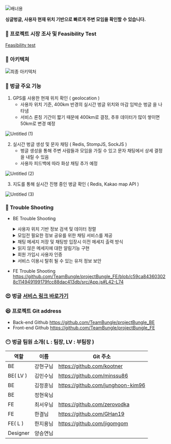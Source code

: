 
![배너용](https://user-images.githubusercontent.com/107230384/182052615-f4743530-6596-4b4f-9b5e-6100f021eebb.jpg)


**싱글벙글, 사용자 현재 위치 기반으로 빠르게 주변 모임을 확인할 수 있습니다.**

### 🤔 프로젝트 시장 조사 및 Feasibility Test

[Feasibility test](https://www.notion.so/Feasibility-test-b8f7d2dccd354a0db0577e245a12f4a4) 

### 🙂 아키텍쳐

![최종 아키텍처](https://user-images.githubusercontent.com/107230384/182052947-7c29f084-224a-492b-9a71-0c0f09c65a9e.jpg)



### 🤩 벙글 주요 기능

1. GPS를 사용한 현재 위치 확인 ( geolocation )
    - 사용자 위치 기준, 400km 반경의 실시간 벙글 위치와 마감 임박순 벙글 을 나타냄
    - 서비스 론칭 기간이 짧기 때문에 400km로 결정, 추후 데이터가 많이 쌓이면 50km로 변경 예정
    
![Untitled (1)](https://user-images.githubusercontent.com/107230384/182052513-562cce1e-09d0-4496-aceb-e17440cf3b22.png)
    

2. 실시간 벙글 생성 및 문자 채팅 ( Redis, StompJS, SockJS )
    - 벙글 생성을 통해 주변 사람들과 모임을 가질 수 있고 문자 채팅에서 상세 결정을 내릴 수 있음
    - 사용자 피드백에 따라 화상 채팅 추가 예정

![Untitled (2)](https://user-images.githubusercontent.com/107230384/182052538-9e3d28f1-0f7f-4604-a944-35c920fa2aca.png)


3. 지도를 통해 실시간 진행 중인 벙글 확인 ( Redis, Kakao map API )

![Untitled (3)](https://user-images.githubusercontent.com/107230384/182052556-d5fb2af0-7617-403a-9e39-a3becd215dd3.png)


### 🧐 Trouble Shooting

- BE Trouble Shooting
    <details>
        <summary>사용자 위치 기반 정보 검색 및 데이터 정렬</summary>
        <div style="">문제 인지<div>
            <div>- 로그인 하지 않는 사용자가 URL을 직접 입력해서 다른 페이지로 접근할 수 있는 상황이 발생</div>
        <div style="">선택지<div>
            <div>1. JPA Data 사용<br> 2. Native Query 사용</div> 
        <div style="">핵심 기술을 선택한 이유 및 근거<div>
            <div>[2번 선택]<br>- Kakao Geocoding을 통해 DB에 저장된 위도, 경도 정보를 조회시 Native Query를 사용하여 Query 조회 성능 향상</div> 
        <div markedown="1">
            https://github.com/TeamBungle/projectBungle_FE/blob/00460f7436e216b8d65729aae642864c7185c9ab/src/App.js#L42-L74
        </div>
    </details>
    <details>
        <summary>모임전 필요한 정보 공유를 위한 채팅 서비스를 제공</summary>
        <div style="">문제 인지<div>
            <div>로그인 하지 않는 사용자가 URL을 직접 입력해서 다른 페이지로 접근할 수 있는 상황이 발생</div>
        <div style="">선택지<div>
            <div>1. 실시간 채팅 라이브러리( ex> PeerJS )<br>2. Stomp, SockJS, Redis pub/sub</div> 
        <div style="">핵심 기술을 선택한 이유 및 근거<div>
            <div>[2번 선택]<br>- Websocket에 대한 전반적인 이해도가 부족한 상태에서, 라이브러리를 통해 구현<br>하려고 하다보니 개발이 잘 진행 되지 않음- 채팅 서버가 여러개로 나뉠경우, Spring 에서 제공하는 내장 broker로는 서로 다른 서버에 요청을 보낸 사용자끼리 채팅이 불가 하여 Reids pub/sub 방식을 사용</div> 
        <div markedown="1">
            https://github.com/TeamBungle/projectBungle_FE/blob/00460f7436e216b8d65729aae642864c7185c9ab/src/App.js#L42-L74
        </div>
    </details>
    <details>
        <summary>채팅 메세지 저장 및 채팅방 입장시 이전 메세지 출력 방식</summary>
        <div style="">문제 인지<div>
            <div>- 로그인 하지 않는 사용자가 URL을 직접 입력해서 다른 페이지로 접근할 수 있는 상황이 발생</div>
        <div style="">선택지<div>
            <div>- 1. Mysql 사용<br>2. Redis Cache사용</div> 
        <div style="">핵심 기술을 선택한 이유 및 근거<div>
            <div>- 로그인 하지 않는 사용자가 URL을 직접 입력해서 다른 페이지로 접근할 수 있는 상황이 발생</div> 
        <div markedown="1">
            https://github.com/TeamBungle/projectBungle_FE/blob/00460f7436e216b8d65729aae642864c7185c9ab/src/App.js#L42-L74
        </div>
    </details>
    <details>
        <summary>읽지 않은 메세지에 대한 알림기능 구현</summary>
        <div style="">문제 인지<div>
            <div>- 로그인 하지 않는 사용자가 URL을 직접 입력해서 다른 페이지로 접근할 수 있는 상황이 발생</div>
        <div style="">선택지<div>
            <div>- 1. Websocket을 사용하여 실시간 알림<br>2. SSE를 사용하여 실시간 알림<br>3. http를 사용하여 알림</div> 
        <div style="">핵심 기술을 선택한 이유 및 근거<div>
            <div>- [3번 선택]<br>- 프로젝트 마무리 시간을 고려하여, 시간이 충분히 여유롭지 않아 제일 익숙한 방식<br>인 http를 이용하여 알림을 구현하기로 함-  front에서 5초마다 알림을 조회하는 요청을 보내고 그에대한 응답으로 사용자가 채팅방에서 나간 시간을 저장하여, 그시간 이후로 그방에서 보내진 메세지들을 return시켜줌.</div> 
        <div markedown="1">
            https://github.com/TeamBungle/projectBungle_FE/blob/00460f7436e216b8d65729aae642864c7185c9ab/src/App.js#L42-L74
        </div>
    </details>
    <details>
        <summary>회원 가입시 사용자 인증</summary>
        <div style="">문제 인지<div>
            <div>- 로그인 하지 않는 사용자가 URL을 직접 입력해서 다른 페이지로 접근할 수 있는 상황이 발생</div>
        <div style="">선택지<div>
            <div>- 1. Email 인증<br>2. OAuth 사용<br>3. only Id/Password</div> 
        <div style="">핵심 기술을 선택한 이유 및 근거<div>
            <div>- [1, 2번 선택]- 일반 회원 가입의 경우 가입에 사용한 email로 인증 토큰을 전달후 유<br>저가 해당 토큰을 다시 서버로 전달 하면 서비스를 사용할 수 있도록 권한 변경- Oauth를 통해 유저들에게 친숙한 3개의 대형회사에 접근 권한 인증을 위임하여 신규 서비스의 단점인 신뢰성을 보강생</div> 
        <div markedown="1">
            https://github.com/TeamBungle/projectBungle_FE/blob/00460f7436e216b8d65729aae642864c7185c9ab/src/App.js#L42-L74
        </div>
    </details>
    <details>
        <summary>서비스 이용시 탈취 될 수 있는 유저 정보 보안</summary>
        <div style="">문제 인지<div>
            <div>- 로그인 하지 않는 사용자가 URL을 직접 입력해서 다른 페이지로 접근할 수 있는 상황이 발생</div>
        <div style="">선택지<div>
            <div>- 1. Access Token 만 사용<br>2. Access , Refresh Token 함께 사용</div> 
        <div style="">핵심 기술을 선택한 이유 및 근거<div>
            <div>- [2 번 선택]- Client에서 Server로 요청시 사용자 인증을 위해 전달하는 Access Token<br>이 중간에 탈취 되면, 탈취 한사람이 원래의 유저의 권한을 획득하여 서비스를 악용할 우려가 있어 이를 방지 하기 위해 Access Token의 만료 시간 짧게 두어 탈취 되었을 경우 악용가능한 시간을 줄였으며, 만료된 토큰을 갱신 하여 새로 발급하기 위해 Refresh Token을 함께 사용</div> 
        <div markedown="1">
            https://github.com/TeamBungle/projectBungle_FE/blob/00460f7436e216b8d65729aae642864c7185c9ab/src/App.js#L42-L74
        </div>
    </details>

- FE Trouble Shooting
    https://github.com/TeamBungle/projectBungle_FE/blob/c59ca843603028c114949199179fcc88dac413db/src/App.js#L42-L74

### 😍 벙글 [서비스 링크 바로가기](https://bungle.life)

### 😆 프로젝트 Git address

- Back-end Github    https://github.com/TeamBungle/projectBungle_BE
- Front-end Github   https://github.com/TeamBungle/projectBungle_FE

### 😶 벙글 팀원 소개( L : 팀장, LV : 부팀장 )

| 역할 | 이름 | Git 주소 |
| --- | --- | --- |
| BE | 강현구님 | https://github.com/kootner |
| BE( LV ) | 김민수님 | https://github.com/minssu86 |
| BE | 김정훈님 | https://github.com/junghoon-kim96 |
| BE | 정현욱님 |  |
| FE | 최서우님 | https://github.com/zerovodka |
| FE | 한결님 | https://github.com/GHan19 |
| FE( L ) | 한지용님 | https://github.com/jigomgom |
| Designer | 양승연님 |  |
